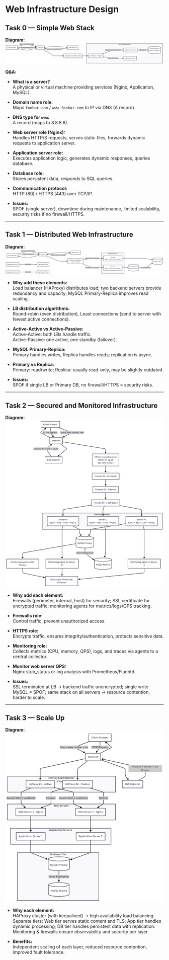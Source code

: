 # Web Infrastructure Design

## Task 0 — Simple Web Stack

**Diagram:** 
![Simple Web Stack Diagram](0-simple_web_stack.png)

**Q&A:**

- **What is a server?**  
  A physical or virtual machine providing services (Nginx, Application, MySQL).

- **Domain name role:**  
  Maps `foobar.com` / `www.foobar.com` to IP via DNS (A record).

- **DNS type for `www`:**  
  A record (maps to 8.8.8.8).

- **Web server role (Nginx):**  
  Handles HTTP/S requests, serves static files, forwards dynamic requests to application server.

- **Application server role:**  
  Executes application logic, generates dynamic responses, queries database.

- **Database role:**  
  Stores persistent data, responds to SQL queries.

- **Communication protocol:**  
  HTTP (80) / HTTPS (443) over TCP/IP.

- **Issues:**  
  SPOF (single server), downtime during maintenance, limited scalability, security risks if no firewall/HTTPS.

---

## Task 1 — Distributed Web Infrastructure

**Diagram:**
![Distributed Web Infrastructure Diagram](1-distributed_web_infrastructure.png)

- **Why add these elements:**  
  Load balancer (HAProxy) distributes load; two backend servers provide redundancy and capacity; MySQL Primary-Replica improves read scaling.

- **LB distribution algorithms:**  
  Round-robin (even distribution), Least connections (send to server with fewest active connections).

- **Active-Active vs Active-Passive:**  
  Active-Active: both LBs handle traffic.  
  Active-Passive: one active, one standby (failover).

- **MySQL Primary-Replica:**  
  Primary handles writes, Replica handles reads; replication is async.  

- **Primary vs Replica:**  
  Primary: read/write; Replica: usually read-only, may be slightly outdated.

- **Issues:**  
  SPOF if single LB or Primary DB, no firewall/HTTPS = security risks.

---

## Task 2 — Secured and Monitored Infrastructure

**Diagram:**
![Secured and Monitored Web Infrastructure Diagram](2-secured_and_monitored_web_infrastructure.png)

- **Why add each element:**  
  Firewalls (perimeter, internal, host) for security; SSL certificate for encrypted traffic; monitoring agents for metrics/logs/QPS tracking.

- **Firewalls role:**  
  Control traffic, prevent unauthorized access.

- **HTTPS role:**  
  Encrypts traffic, ensures integrity/authentication, protects sensitive data.

- **Monitoring role:**  
  Collects metrics (CPU, memory, QPS), logs, and traces via agents to a central collector.  

- **Monitor web server QPS:**  
  Nginx stub_status or log analysis with Prometheus/Fluentd.

- **Issues:**  
  SSL terminated at LB → backend traffic unencrypted; single write MySQL = SPOF; same stack on all servers → resource contention, harder to scale.

---

## Task 3 — Scale Up

**Diagram:**
![Scale Up Diagram](3-scale_up.png)

- **Why each element:**  
  HAProxy cluster (with keepalived) → high availability load balancing.  
  Separate tiers: Web tier serves static content and TLS; App tier handles dynamic processing; DB tier handles persistent data with replication.  
  Monitoring & firewalls ensure observability and security per layer.

- **Benefits:**  
  Independent scaling of each layer, reduced resource contention, improved fault tolerance.
